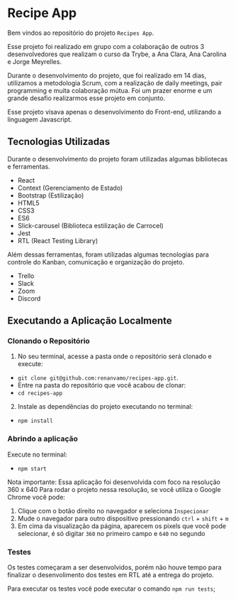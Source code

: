 # Recipe App

Bem vindos ao repositório do projeto `Recipes App`. 

Esse projeto foi realizado em grupo com a colaboração de outros 3 desenvolvedores que realizam o curso da Trybe, a Ana Clara, Ana Carolina e Jorge Meyrelles.

Durante o desenvolvimento do projeto, que foi realizado em 14 dias, utilizamos a metodologia Scrum, com a realização de daily meetings, pair programming e muita colaboração mútua. Foi um prazer enorme e um grande desafio realizarmos esse projeto em conjunto.

Esse projeto visava apenas o desenvolvimento do Front-end, utilizando a linguagem Javascript.

## Tecnologias Utilizadas

Durante o desenvolvimento do projeto foram utilizadas algumas bibliotecas e ferramentas.

* React 
* Context (Gerenciamento de Estado)
* Bootstrap (Estilização)
* HTML5
* CSS3
* ES6 
* Slick-carousel (Biblioteca estilização de Carrocel)
* Jest
* RTL (React Testing Library)

Além dessas ferramentas, foram utilizadas algumas tecnologias para controle do Kanban, comunicação e organização do projeto.

* Trello
* Slack
* Zoom
* Discord

## Executando a Aplicação Localmente

### Clonando o Repositório

1. No seu terminal, acesse a pasta onde o repositório será clonado e execute:
  - `git clone git@github.com:renanvamo/recipes-app.git`.
  - Entre na pasta do repositório que você acabou de clonar:
  - `cd recipes-app`

2. Instale as dependências do projeto executando no terminal:
  - `npm install`

### Abrindo a aplicação
Execute no terminal:
  - `npm start`
  

Nota importante: Essa aplicação foi desenvolvida com foco na resolução 360 x 640
Para rodar o projeto nessa resolução, se você utiliza o Google Chrome você pode:
1. Clique com o botão direito no navegador e seleciona `Inspecionar`
2. Mude o navegador para outro dispositivo pressionando `ctrl` + `shift` + `m`
3. Em cima da visualização da página, aparecem os pixels que você pode selecionar, é só digitar `360` no primeiro campo e `640` no segundo

### Testes

Os testes começaram a ser desenvolvidos, porém não houve tempo para finalizar o desenvolimento dos testes em RTL até a entrega do projeto.

Para executar os testes você pode executar o comando `npm run tests`;